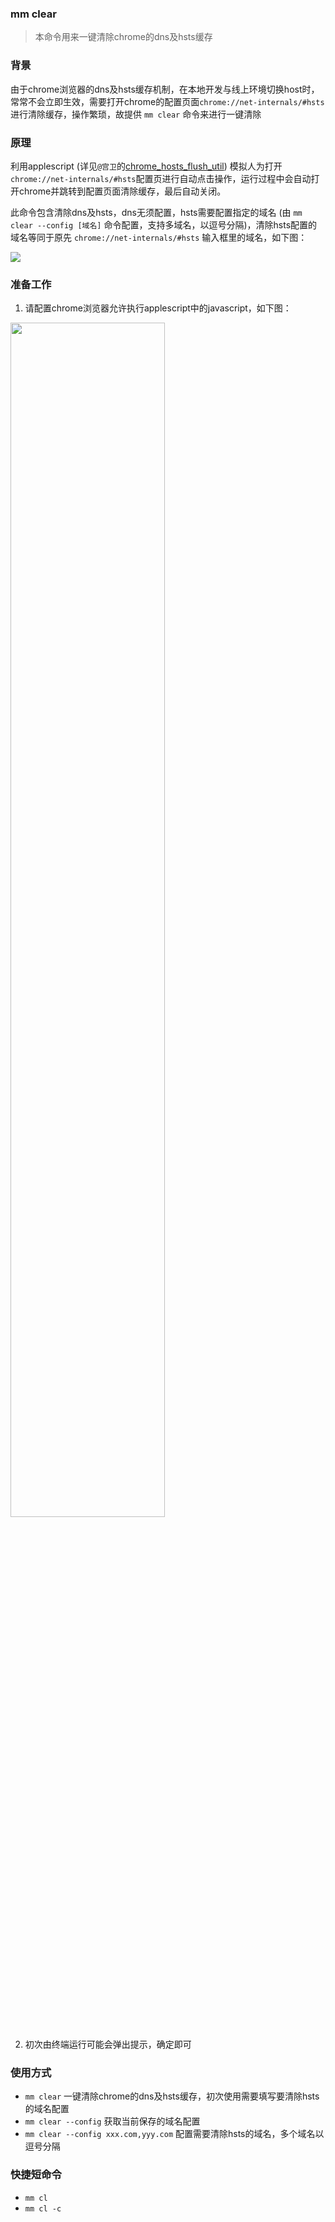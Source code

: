 ### mm clear 

> 本命令用来一键清除chrome的dns及hsts缓存 

### 背景
由于chrome浏览器的dns及hsts缓存机制，在本地开发与线上环境切换host时，常常不会立即生效，需要打开chrome的配置页面`chrome://net-internals/#hsts`进行清除缓存，操作繁琐，故提供 `mm clear` 命令来进行一键清除

### 原理
利用applescript (详见`@宫卫`的[chrome_hosts_flush_util](https://github.com/gongeek/chrome_hosts_flush_util)) 模拟人为打开`chrome://net-internals/#hsts`配置页进行自动点击操作，运行过程中会自动打开chrome并跳转到配置页面清除缓存，最后自动关闭。

此命令包含清除dns及hsts，dns无须配置，hsts需要配置指定的域名 (由 `mm clear --config [域名]` 命令配置，支持多域名，以逗号分隔)，清除hsts配置的域名等同于原先 `chrome://net-internals/#hsts` 输入框里的域名，如下图：

<img src="https://img.alicdn.com/tfs/TB1p_ZBlND1gK0jSZFyXXciOVXa-1560-194.png">



### 准备工作
1. 请配置chrome浏览器允许执行applescript中的javascript，如下图：

<img src="https://img.alicdn.com/tfs/TB1cnuKlFY7gK0jSZKzXXaikpXa-1088-702.png" style="width:70%;" />

2. 初次由终端运行可能会弹出提示，确定即可


### 使用方式

* `mm clear` 一键清除chrome的dns及hsts缓存，初次使用需要填写要清除hsts的域名配置
* `mm clear --config` 获取当前保存的域名配置
* `mm clear --config xxx.com,yyy.com` 配置需要清除hsts的域名，多个域名以逗号分隔


### 快捷短命令

* `mm cl`
* `mm cl -c`